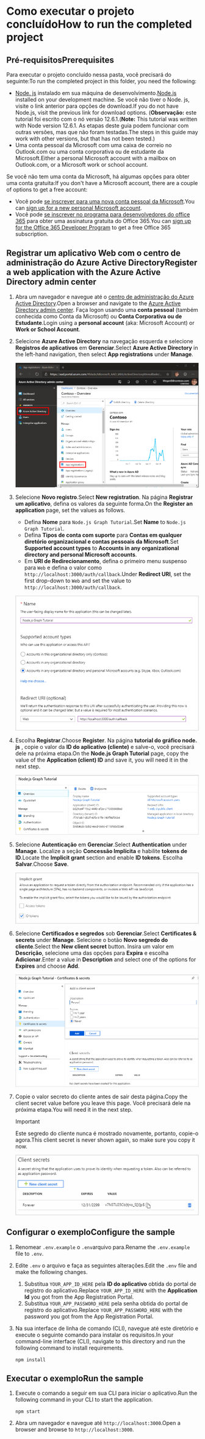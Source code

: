 # <a name="how-to-run-the-completed-project"></a><span data-ttu-id="7038c-101">Como executar o projeto concluído</span><span class="sxs-lookup"><span data-stu-id="7038c-101">How to run the completed project</span></span>

## <a name="prerequisites"></a><span data-ttu-id="7038c-102">Pré-requisitos</span><span class="sxs-lookup"><span data-stu-id="7038c-102">Prerequisites</span></span>

<span data-ttu-id="7038c-103">Para executar o projeto concluído nessa pasta, você precisará do seguinte:</span><span class="sxs-lookup"><span data-stu-id="7038c-103">To run the completed project in this folder, you need the following:</span></span>

- <span data-ttu-id="7038c-104">[Node. js](https://nodejs.org) instalado em sua máquina de desenvolvimento.</span><span class="sxs-lookup"><span data-stu-id="7038c-104">[Node.js](https://nodejs.org) installed on your development machine.</span></span> <span data-ttu-id="7038c-105">Se você não tiver o Node. js, visite o link anterior para opções de download.</span><span class="sxs-lookup"><span data-stu-id="7038c-105">If you do not have Node.js, visit the previous link for download options.</span></span> <span data-ttu-id="7038c-106">(**Observação:** este tutorial foi escrito com o nó versão 12.6.1.</span><span class="sxs-lookup"><span data-stu-id="7038c-106">(**Note:** This tutorial was written with Node version 12.6.1.</span></span> <span data-ttu-id="7038c-107">As etapas deste guia podem funcionar com outras versões, mas que não foram testadas.</span><span class="sxs-lookup"><span data-stu-id="7038c-107">The steps in this guide may work with other versions, but that has not been tested.)</span></span>
- <span data-ttu-id="7038c-108">Uma conta pessoal da Microsoft com uma caixa de correio no Outlook.com ou uma conta corporativa ou de estudante da Microsoft.</span><span class="sxs-lookup"><span data-stu-id="7038c-108">Either a personal Microsoft account with a mailbox on Outlook.com, or a Microsoft work or school account.</span></span>

<span data-ttu-id="7038c-109">Se você não tem uma conta da Microsoft, há algumas opções para obter uma conta gratuita:</span><span class="sxs-lookup"><span data-stu-id="7038c-109">If you don't have a Microsoft account, there are a couple of options to get a free account:</span></span>

- <span data-ttu-id="7038c-110">Você pode [se inscrever para uma nova conta pessoal da Microsoft](https://signup.live.com/signup?wa=wsignin1.0&rpsnv=12&ct=1454618383&rver=6.4.6456.0&wp=MBI_SSL_SHARED&wreply=https://mail.live.com/default.aspx&id=64855&cbcxt=mai&bk=1454618383&uiflavor=web&uaid=b213a65b4fdc484382b6622b3ecaa547&mkt=E-US&lc=1033&lic=1).</span><span class="sxs-lookup"><span data-stu-id="7038c-110">You can [sign up for a new personal Microsoft account](https://signup.live.com/signup?wa=wsignin1.0&rpsnv=12&ct=1454618383&rver=6.4.6456.0&wp=MBI_SSL_SHARED&wreply=https://mail.live.com/default.aspx&id=64855&cbcxt=mai&bk=1454618383&uiflavor=web&uaid=b213a65b4fdc484382b6622b3ecaa547&mkt=E-US&lc=1033&lic=1).</span></span>
- <span data-ttu-id="7038c-111">Você pode [se inscrever no programa para desenvolvedores do office 365](https://developer.microsoft.com/office/dev-program) para obter uma assinatura gratuita do Office 365.</span><span class="sxs-lookup"><span data-stu-id="7038c-111">You can [sign up for the Office 365 Developer Program](https://developer.microsoft.com/office/dev-program) to get a free Office 365 subscription.</span></span>

## <a name="register-a-web-application-with-the-azure-active-directory-admin-center"></a><span data-ttu-id="7038c-112">Registrar um aplicativo Web com o centro de administração do Azure Active Directory</span><span class="sxs-lookup"><span data-stu-id="7038c-112">Register a web application with the Azure Active Directory admin center</span></span>

1. <span data-ttu-id="7038c-113">Abra um navegador e navegue até o [centro de administração do Azure Active Directory](https://aad.portal.azure.com).</span><span class="sxs-lookup"><span data-stu-id="7038c-113">Open a browser and navigate to the [Azure Active Directory admin center](https://aad.portal.azure.com).</span></span> <span data-ttu-id="7038c-114">Faça logon usando uma **conta pessoal** (também conhecida como Conta da Microsoft) ou **Conta Corporativa ou de Estudante**.</span><span class="sxs-lookup"><span data-stu-id="7038c-114">Login using a **personal account** (aka: Microsoft Account) or **Work or School Account**.</span></span>

1. <span data-ttu-id="7038c-115">Selecione **Azure Active Directory** na navegação esquerda e selecione **Registros de aplicativos** em **Gerenciar**.</span><span class="sxs-lookup"><span data-stu-id="7038c-115">Select **Azure Active Directory** in the left-hand navigation, then select **App registrations** under **Manage**.</span></span>

    ![<span data-ttu-id="7038c-116">Uma captura de tela dos registros de aplicativo</span><span class="sxs-lookup"><span data-stu-id="7038c-116">A screenshot of the App registrations</span></span> ](/tutorial/images/aad-portal-app-registrations.png)

1. <span data-ttu-id="7038c-117">Selecione **Novo registro**.</span><span class="sxs-lookup"><span data-stu-id="7038c-117">Select **New registration**.</span></span> <span data-ttu-id="7038c-118">Na página **Registrar um aplicativo**, defina os valores da seguinte forma.</span><span class="sxs-lookup"><span data-stu-id="7038c-118">On the **Register an application** page, set the values as follows.</span></span>

    - <span data-ttu-id="7038c-119">Defina **Nome** para `Node.js Graph Tutorial`.</span><span class="sxs-lookup"><span data-stu-id="7038c-119">Set **Name** to `Node.js Graph Tutorial`.</span></span>
    - <span data-ttu-id="7038c-120">Defina **Tipos de conta com suporte** para **Contas em qualquer diretório organizacional e contas pessoais da Microsoft**.</span><span class="sxs-lookup"><span data-stu-id="7038c-120">Set **Supported account types** to **Accounts in any organizational directory and personal Microsoft accounts**.</span></span>
    - <span data-ttu-id="7038c-121">Em **URI de Redirecionamento**, defina o primeiro menu suspenso para `Web` e defina o valor como `http://localhost:3000/auth/callback`.</span><span class="sxs-lookup"><span data-stu-id="7038c-121">Under **Redirect URI**, set the first drop-down to `Web` and set the value to `http://localhost:3000/auth/callback`.</span></span>

    ![Uma captura de tela da página registrar um aplicativo](/tutorial/images/aad-register-an-app.png)

1. <span data-ttu-id="7038c-123">Escolha **Registrar**.</span><span class="sxs-lookup"><span data-stu-id="7038c-123">Choose **Register**.</span></span> <span data-ttu-id="7038c-124">Na página **tutorial do gráfico node. js** , copie o valor da **ID do aplicativo (cliente)** e salve-o, você precisará dele na próxima etapa.</span><span class="sxs-lookup"><span data-stu-id="7038c-124">On the **Node.js Graph Tutorial** page, copy the value of the **Application (client) ID** and save it, you will need it in the next step.</span></span>

    ![Uma captura de tela da ID do aplicativo do novo registro de aplicativo](/tutorial/images/aad-application-id.png)

1. <span data-ttu-id="7038c-126">Selecione **Autenticação** em **Gerenciar**.</span><span class="sxs-lookup"><span data-stu-id="7038c-126">Select **Authentication** under **Manage**.</span></span> <span data-ttu-id="7038c-127">Localize a seção **Concessão Implícita** e habilite **tokens de ID**.</span><span class="sxs-lookup"><span data-stu-id="7038c-127">Locate the **Implicit grant** section and enable **ID tokens**.</span></span> <span data-ttu-id="7038c-128">Escolha **Salvar**.</span><span class="sxs-lookup"><span data-stu-id="7038c-128">Choose **Save**.</span></span>

    ![Uma captura de tela da seção Grant implícita](/tutorial/images/aad-implicit-grant.png)

1. <span data-ttu-id="7038c-130">Selecione **Certificados e segredos** sob **Gerenciar**.</span><span class="sxs-lookup"><span data-stu-id="7038c-130">Select **Certificates & secrets** under **Manage**.</span></span> <span data-ttu-id="7038c-131">Selecione o botão **Novo segredo do cliente**.</span><span class="sxs-lookup"><span data-stu-id="7038c-131">Select the **New client secret** button.</span></span> <span data-ttu-id="7038c-132">Insira um valor em **Descrição**, selecione uma das opções para **Expira** e escolha **Adicionar**.</span><span class="sxs-lookup"><span data-stu-id="7038c-132">Enter a value in **Description** and select one of the options for **Expires** and choose **Add**.</span></span>

    ![Uma captura de tela da caixa de diálogo Adicionar um segredo do cliente](/tutorial/images/aad-new-client-secret.png)

1. <span data-ttu-id="7038c-134">Copie o valor secreto do cliente antes de sair desta página.</span><span class="sxs-lookup"><span data-stu-id="7038c-134">Copy the client secret value before you leave this page.</span></span> <span data-ttu-id="7038c-135">Você precisará dele na próxima etapa.</span><span class="sxs-lookup"><span data-stu-id="7038c-135">You will need it in the next step.</span></span>

    > [!IMPORTANT]
    > <span data-ttu-id="7038c-136">Este segredo do cliente nunca é mostrado novamente, portanto, copie-o agora.</span><span class="sxs-lookup"><span data-stu-id="7038c-136">This client secret is never shown again, so make sure you copy it now.</span></span>

    ![Uma captura de tela do novo segredo do cliente recentemente adicionado](/tutorial/images/aad-copy-client-secret.png)

## <a name="configure-the-sample"></a><span data-ttu-id="7038c-138">Configurar o exemplo</span><span class="sxs-lookup"><span data-stu-id="7038c-138">Configure the sample</span></span>

1. <span data-ttu-id="7038c-139">Renomear `.env.example` o `.env`arquivo para.</span><span class="sxs-lookup"><span data-stu-id="7038c-139">Rename the `.env.example` file to `.env`.</span></span>
1. <span data-ttu-id="7038c-140">Edite `.env` o arquivo e faça as seguintes alterações.</span><span class="sxs-lookup"><span data-stu-id="7038c-140">Edit the `.env` file and make the following changes.</span></span>
    1. <span data-ttu-id="7038c-141">Substitua `YOUR_APP_ID_HERE` pela **ID do aplicativo** obtida do portal de registro do aplicativo.</span><span class="sxs-lookup"><span data-stu-id="7038c-141">Replace `YOUR_APP_ID_HERE` with the **Application Id** you got from the App Registration Portal.</span></span>
    1. <span data-ttu-id="7038c-142">Substitua `YOUR_APP_PASSWORD_HERE` pela senha obtida do portal de registro do aplicativo.</span><span class="sxs-lookup"><span data-stu-id="7038c-142">Replace `YOUR_APP_PASSWORD_HERE` with the password you got from the App Registration Portal.</span></span>
1. <span data-ttu-id="7038c-143">Na sua interface de linha de comando (CLI), navegue até este diretório e execute o seguinte comando para instalar os requisitos.</span><span class="sxs-lookup"><span data-stu-id="7038c-143">In your command-line interface (CLI), navigate to this directory and run the following command to install requirements.</span></span>

    ```Shell
    npm install
    ```

## <a name="run-the-sample"></a><span data-ttu-id="7038c-144">Executar o exemplo</span><span class="sxs-lookup"><span data-stu-id="7038c-144">Run the sample</span></span>

1. <span data-ttu-id="7038c-145">Execute o comando a seguir em sua CLI para iniciar o aplicativo.</span><span class="sxs-lookup"><span data-stu-id="7038c-145">Run the following command in your CLI to start the application.</span></span>

    ```Shell
    npm start
    ```

1. <span data-ttu-id="7038c-146">Abra um navegador e navegue até `http://localhost:3000`.</span><span class="sxs-lookup"><span data-stu-id="7038c-146">Open a browser and browse to `http://localhost:3000`.</span></span>
